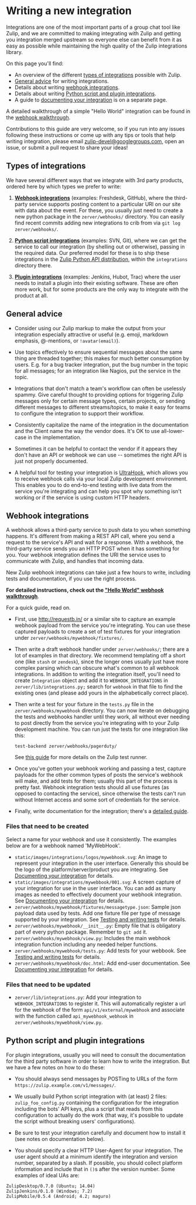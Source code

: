 # Writing a new integration

Integrations are one of the most important parts of a group chat tool
like Zulip, and we are committed to making integrating with Zulip and
getting you integration merged upstream so everyone else can benefit
from it as easy as possible while maintaining the high quality of the
Zulip integrations library.

On this page you'll find:

* An overview of the different [types of integrations](#types-of-integrations)
  possible with Zulip.
* [General advice](#general-advice) for writing integrations.
* Details about writing [webhook integrations](#webhook-integrations).
* Details about writing [Python script and plugin
  integrations](#python-script-and-plugin-integrations).
* A guide to
  [documenting your integration](integration-docs-guide.html) is on a
  separate page.

A detailed walkthrough of a simple "Hello World" integration can be
found in the [webhook walkthrough](webhook-walkthrough.html).

Contributions to this guide are very welcome, so if you run into any
issues following these instructions or come up with any tips or tools
that help writing integration, please email
zulip-devel@googlegroups.com, open an issue, or submit a pull request
to share your ideas!

## Types of integrations

We have several different ways that we integrate with 3rd party
products, ordered here by which types we prefer to write:

1. **[Webhook integrations](#webhook-integrations)** (examples:
   Freshdesk, GitHub), where the third-party service supports posting
   content to a particular URI on our site with data about the event.
   For these, you usually just need to create a new python package in
   the `zerver/webhooks/` directory.  You can easily find recent
   commits adding new integrations to crib from via `git log
   zerver/webhooks/`.

2. **[Python script integrations](#python-script-and-plugin-integrations)**
   (examples: SVN, Git), where we can get the service to call our integration
   (by shelling out or otherwise), passing in the required data.  Our preferred
   model for these is to ship these integrations in the
   [Zulip Python API distribution](https://github.com/zulip/python-zulip-api/tree/master/zulip),
   within the `integrations` directory there.

3. **[Plugin integrations](#python-script-and-plugin-integrations)** (examples:
   Jenkins, Hubot, Trac) where the user needs to install a plugin into their
   existing software.  These are often more work, but for some products are the
   only way to integrate with the product at all.

## General advice

* Consider using our Zulip markup to make the output from your
  integration especially attractive or useful (e.g.  emoji, markdown
  emphasis, @-mentions, or `!avatar(email)`).

* Use topics effectively to ensure sequential messages about the same
  thing are threaded together; this makes for much better consumption
  by users.  E.g. for a bug tracker integration, put the bug number in
  the topic for all messages; for an integration like Nagios, put the
  service in the topic.

* Integrations that don't match a team's workflow can often be
  uselessly spammy.  Give careful thought to providing options for
  triggering Zulip messages only for certain message types, certain
  projects, or sending different messages to different streams/topics,
  to make it easy for teams to configure the integration to support
  their workflow.

* Consistently capitalize the name of the integration in the
  documentation and the Client name the way the vendor does.  It's OK
  to use all-lower-case in the implementation.

* Sometimes it can be helpful to contact the vendor if it appears they
  don't have an API or webhook we can use -- sometimes the right API
  is just not properly documented.

* A helpful tool for testing your integration is
  [UltraHook](http://www.ultrahook.com/), which allows you to receive webhook
  calls via your local Zulip development environment. This enables you to do end-to-end
  testing with live data from the service you're integrating and can help you
  spot why something isn't working or if the service is using custom HTTP
  headers.

## Webhook integrations

A webhook allows a third-party service to push data to you when something
happens. It's different from making a REST API call, where you send a request
to the service's API and wait for a response. With a webhook, the third-party
service sends you an HTTP POST when it has something for you. Your webhook
integration defines the URI the service uses to communicate with Zulip, and
handles that incoming data.

New Zulip webhook integrations can take just a few hours to write,
including tests and documentation, if you use the right process.

**For detailed instructions, check out the ["Hello World" webhook walkthrough](
webhook-walkthrough.html)**.

For a quick guide, read on.

* First, use <http://requestb.in/> or a similar site to capture an
  example webhook payload from the service you're integrating.  You
  can use these captured payloads to create a set of test fixtures for
  your integration under `zerver/webhooks/mywebhook/fixtures/`.

* Then write a draft webhook handler under `zerver/webhooks/`;
  there are a lot of examples in that directory.  We recommend
  templating off a short one (like `stash` or `zendesk`), since
  the longer ones usually just have more complex parsing which can
  obscure what's common to all webhook integrations.  In addition to
  writing the integration itself, you'll need to create `Integration`
  object and add it to `WEBHOOK_INTEGRATIONS` in
  `zerver/lib/integrations.py;` search for `webhook` in that
  file to find the existing ones (and please add yours in the
  alphabetically correct place).

* Then write a test for your fixture in the `tests.py` file in the
  `zerver/webhooks/mywebhook` directory.  You can now iterate on
  debugging the tests and webhooks handler until they work, all
  without ever needing to post directly from the service you're
  integrating with to your Zulip development machine.  You can run
  just the tests for one integration like this:

  ```
  test-backend zerver/webhooks/pagerduty/
  ```

  See [this guide](testing.html) for more details on the Zulip test
  runner.

* Once you've gotten your webhook working and passing a test, capture
  payloads for the other common types of posts the service's webhook
  will make, and add tests for them; usually this part of the process
  is pretty fast.  Webhook integration tests should all use fixtures
  (as opposed to contacting the service), since otherwise the tests
  can't run without Internet access and some sort of credentials for
  the service.

* Finally, write documentation for the integration; there's a
  [detailed guide](integration-docs-guide.html).

### Files that need to be created

Select a name for your webhook and use it consistently. The examples below are
for a webhook named 'MyWebHook'.

* `static/images/integrations/logos/mywebhook.svg`: An image to represent
  your integration in the user interface. Generally this should be the logo of the
  platform/server/product you are integrating. See [Documenting your
  integration](integration-docs-guide.html) for details.
* `static/images/integrations/mywebbook/001.svg`: A screen capture of your
  integration for use in the user interface. You can add as many images as needed
  to effectively document your webhook integration. See [Documenting your
  integration](integration-docs-guide.html) for details.
* `zerver/webhooks/mywebhook/fixtures/messagetype.json`: Sample json payload data
  used by tests. Add one fixture file per type of message supported by your
  integration. See [Testing and writing tests](testing.html) for details.
* `zerver/webhooks/mywebhook/__init__.py`: Empty file that is obligatory
   part of every python package.  Remember to `git add` it.
* `zerver/webhooks/mywebhook/view.py`: Includes the main webhook integration
  function including any needed helper functions.
* `zerver/webhooks/mywebhook/tests.py`: Add tests for your
  webbook. See [Testing and writing tests](testing.html) for details.
* `zerver/webhooks/mywebhook/doc.html`: Add end-user documentation. See
  [Documenting your integration](integration-docs-guide.html) for details.

### Files that need to be updated

* `zerver/lib/integrations.py`: Add your integration to
`WEBHOOK_INTEGRATIONS` to register it.  This will automatically
register a url for the webhook of the form `api/v1/external/mywebhook`
and associate with the function called `api_mywebhook_webhook` in
`zerver/webhooks/mywebhook/view.py`.

## Python script and plugin integrations

For plugin integrations, usually you will need to consult the
documentation for the third party software in order to learn how to
write the integration.  But we have a few notes on how to do these:

* You should always send messages by POSTing to URLs of the form
`https://zulip.example.com/v1/messages/`.

* We usually build Python script integration with (at least) 2 files:
`zulip_foo_config.py` containing the configuration for the
integration including the bots' API keys, plus a script that reads
from this configuration to actually do the work (that way, it's
possible to update the script without breaking users' configurations).

* Be sure to test your integration carefully and document how to
  install it (see notes on documentation below).

* You should specify a clear HTTP User-Agent for your integration. The
user agent should at a minimum identify the integration and version
number, separated by a slash. If possible, you should collect platform
information and include that in `()`s after the version number. Some
examples of ideal UAs are:

```
ZulipDesktop/0.7.0 (Ubuntu; 14.04)
ZulipJenkins/0.1.0 (Windows; 7.2)
ZulipMobile/0.5.4 (Android; 4.2; maguro)
```
